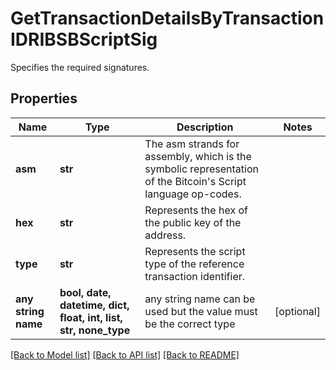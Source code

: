 # GetTransactionDetailsByTransactionIDRIBSBScriptSig

Specifies the required signatures.

## Properties
Name | Type | Description | Notes
------------ | ------------- | ------------- | -------------
**asm** | **str** | The asm strands for assembly, which is the symbolic representation of the Bitcoin&#39;s Script language op-codes. | 
**hex** | **str** | Represents the hex of the public key of the address. | 
**type** | **str** | Represents the script type of the reference transaction identifier. | 
**any string name** | **bool, date, datetime, dict, float, int, list, str, none_type** | any string name can be used but the value must be the correct type | [optional]

[[Back to Model list]](../README.md#documentation-for-models) [[Back to API list]](../README.md#documentation-for-api-endpoints) [[Back to README]](../README.md)


